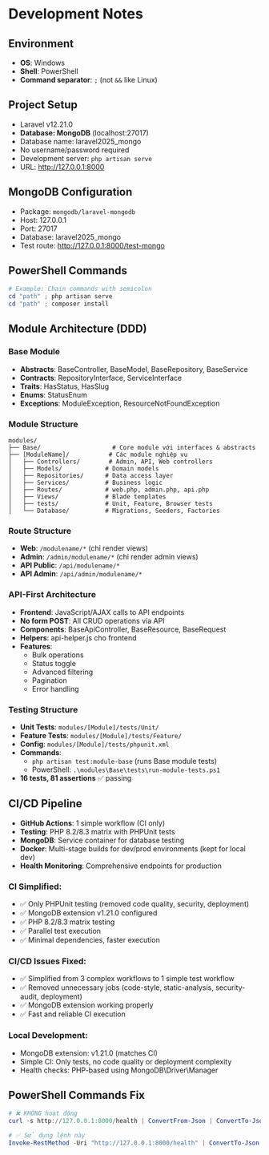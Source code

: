 # Development Notes

## Environment
- **OS**: Windows
- **Shell**: PowerShell
- **Command separator**: `;` (not `&&` like Linux)

## Project Setup
- Laravel v12.21.0
- **Database: MongoDB** (localhost:27017)
- Database name: laravel2025_mongo
- No username/password required
- Development server: `php artisan serve`
- URL: http://127.0.0.1:8000

## MongoDB Configuration
- Package: `mongodb/laravel-mongodb`
- Host: 127.0.0.1
- Port: 27017
- Database: laravel2025_mongo
- Test route: http://127.0.0.1:8000/test-mongo

## PowerShell Commands
```powershell
# Example: Chain commands with semicolon
cd "path" ; php artisan serve
cd "path" ; composer install
```

## Module Architecture (DDD)

### Base Module
- **Abstracts**: BaseController, BaseModel, BaseRepository, BaseService
- **Contracts**: RepositoryInterface, ServiceInterface
- **Traits**: HasStatus, HasSlug
- **Enums**: StatusEnum
- **Exceptions**: ModuleException, ResourceNotFoundException

### Module Structure
```
modules/
├── Base/                    # Core module với interfaces & abstracts
├── [ModuleName]/           # Các module nghiệp vụ
│   ├── Controllers/        # Admin, API, Web controllers
│   ├── Models/            # Domain models  
│   ├── Repositories/      # Data access layer
│   ├── Services/          # Business logic
│   ├── Routes/            # web.php, admin.php, api.php
│   ├── Views/             # Blade templates
│   ├── tests/             # Unit, Feature, Browser tests
│   └── Database/          # Migrations, Seeders, Factories
```

### Route Structure
- **Web**: `/modulename/*` (chỉ render views)
- **Admin**: `/admin/modulename/*` (chỉ render admin views)  
- **API Public**: `/api/modulename/*`
- **API Admin**: `/api/admin/modulename/*`

### API-First Architecture
- **Frontend**: JavaScript/AJAX calls to API endpoints
- **No form POST**: All CRUD operations via API
- **Components**: BaseApiController, BaseResource, BaseRequest
- **Helpers**: api-helper.js cho frontend
- **Features**: 
  - Bulk operations
  - Status toggle
  - Advanced filtering
  - Pagination
  - Error handling

### Testing Structure
- **Unit Tests**: `modules/[Module]/tests/Unit/`
- **Feature Tests**: `modules/[Module]/tests/Feature/`
- **Config**: `modules/[Module]/tests/phpunit.xml`
- **Commands**: 
  - `php artisan test:module-base` (runs Base module tests)
  - PowerShell: `.\modules\Base\tests\run-module-tests.ps1`
- **16 tests, 81 assertions** ✅ passing

## CI/CD Pipeline  
- **GitHub Actions**: 1 simple workflow (CI only)
- **Testing**: PHP 8.2/8.3 matrix with PHPUnit tests
- **MongoDB**: Service container for database testing
- **Docker**: Multi-stage builds for dev/prod environments (kept for local dev)
- **Health Monitoring**: Comprehensive endpoints for production

### CI Simplified:
- ✅ Only PHPUnit testing (removed code quality, security, deployment)
- ✅ MongoDB extension v1.21.0 configured
- ✅ PHP 8.2/8.3 matrix testing
- ✅ Parallel test execution
- ✅ Minimal dependencies, faster execution

### CI/CD Issues Fixed:
- ✅ Simplified from 3 complex workflows to 1 simple test workflow
- ✅ Removed unnecessary jobs (code-style, static-analysis, security-audit, deployment)
- ✅ MongoDB extension working properly
- ✅ Fast and reliable CI execution

### Local Development:
- MongoDB extension: v1.21.0 (matches CI)
- Simple CI: Only tests, no code quality or deployment complexity
- Health checks: PHP-based using MongoDB\Driver\Manager

## PowerShell Commands Fix
```powershell
# ❌ KHÔNG hoạt động
curl -s http://127.0.0.1:8000/health | ConvertFrom-Json | ConvertTo-Json -Depth 3

# ✅ Sử dụng lệnh này
Invoke-RestMethod -Uri "http://127.0.0.1:8000/health" | ConvertTo-Json -Depth 3
```
